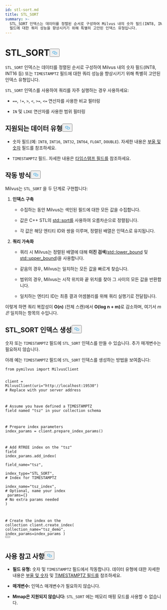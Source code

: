 ```yaml
---
id: stl-sort.md
title: STL_SORT
summary: >-
  STL_SORT 인덱스는 데이터를 정렬된 순서로 구성하여 Milvus 내의 숫자 필드(INT8, INT16 등) 또는 TIMESTAMPTZ
  필드에 대한 쿼리 성능을 향상시키기 위해 특별히 고안된 인덱스 유형입니다.
---
```

<h1 id="STLSORT" class="common-anchor-header">STL_SORT<button data-href="#STLSORT" class="anchor-icon" translate="no">
      <svg translate="no"
        aria-hidden="true"
        focusable="false"
        height="20"
        version="1.1"
        viewBox="0 0 16 16"
        width="16"
      >
        <path
          fill="#0092E4"
          fill-rule="evenodd"
          d="M4 9h1v1H4c-1.5 0-3-1.69-3-3.5S2.55 3 4 3h4c1.45 0 3 1.69 3 3.5 0 1.41-.91 2.72-2 3.25V8.59c.58-.45 1-1.27 1-2.09C10 5.22 8.98 4 8 4H4c-.98 0-2 1.22-2 2.5S3 9 4 9zm9-3h-1v1h1c1 0 2 1.22 2 2.5S13.98 12 13 12H9c-.98 0-2-1.22-2-2.5 0-.83.42-1.64 1-2.09V6.25c-1.09.53-2 1.84-2 3.25C6 11.31 7.55 13 9 13h4c1.45 0 3-1.69 3-3.5S14.5 6 13 6z"
        ></path>
      </svg>
    </button></h1><p><code translate="no">STL_SORT</code> 인덱스는 데이터를 정렬된 순서로 구성하여 Milvus 내의 숫자 필드(INT8, INT16 등) 또는 <code translate="no">TIMESTAMPTZ</code> 필드에 대한 쿼리 성능을 향상시키기 위해 특별히 고안된 인덱스 유형입니다.</p>
<p><code translate="no">STL_SORT</code> 인덱스를 사용하여 쿼리를 자주 실행하는 경우 사용하세요:</p>
<ul>
<li><p><code translate="no">==</code>, <code translate="no">!=</code>, <code translate="no">&gt;</code>, <code translate="no">&lt;</code>, <code translate="no">&gt;=</code>, <code translate="no">&lt;=</code> 연산자를 사용한 비교 필터링</p></li>
<li><p><code translate="no">IN</code> 및 <code translate="no">LIKE</code> 연산자를 사용한 범위 필터링</p></li>
</ul>
<h2 id="Supported-data-types" class="common-anchor-header">지원되는 데이터 유형<button data-href="#Supported-data-types" class="anchor-icon" translate="no">
      <svg translate="no"
        aria-hidden="true"
        focusable="false"
        height="20"
        version="1.1"
        viewBox="0 0 16 16"
        width="16"
      >
        <path
          fill="#0092E4"
          fill-rule="evenodd"
          d="M4 9h1v1H4c-1.5 0-3-1.69-3-3.5S2.55 3 4 3h4c1.45 0 3 1.69 3 3.5 0 1.41-.91 2.72-2 3.25V8.59c.58-.45 1-1.27 1-2.09C10 5.22 8.98 4 8 4H4c-.98 0-2 1.22-2 2.5S3 9 4 9zm9-3h-1v1h1c1 0 2 1.22 2 2.5S13.98 12 13 12H9c-.98 0-2-1.22-2-2.5 0-.83.42-1.64 1-2.09V6.25c-1.09.53-2 1.84-2 3.25C6 11.31 7.55 13 9 13h4c1.45 0 3-1.69 3-3.5S14.5 6 13 6z"
        ></path>
      </svg>
    </button></h2><ul>
<li><p>숫자 필드(예: <code translate="no">INT8</code>, <code translate="no">INT16</code>, <code translate="no">INT32</code>, <code translate="no">INT64</code>, <code translate="no">FLOAT</code>, <code translate="no">DOUBLE</code>). 자세한 내용은 <a href="/docs/ko/number.md">부울 및 숫자</a> 필드를 참조하세요.</p></li>
<li><p><code translate="no">TIMESTAMPTZ</code> 필드. 자세한 내용은 <a href="/docs/ko/timestamptz-field.md">타임스탬프 필드를</a> 참조하세요.</p></li>
</ul>
<h2 id="How-it-works" class="common-anchor-header">작동 방식<button data-href="#How-it-works" class="anchor-icon" translate="no">
      <svg translate="no"
        aria-hidden="true"
        focusable="false"
        height="20"
        version="1.1"
        viewBox="0 0 16 16"
        width="16"
      >
        <path
          fill="#0092E4"
          fill-rule="evenodd"
          d="M4 9h1v1H4c-1.5 0-3-1.69-3-3.5S2.55 3 4 3h4c1.45 0 3 1.69 3 3.5 0 1.41-.91 2.72-2 3.25V8.59c.58-.45 1-1.27 1-2.09C10 5.22 8.98 4 8 4H4c-.98 0-2 1.22-2 2.5S3 9 4 9zm9-3h-1v1h1c1 0 2 1.22 2 2.5S13.98 12 13 12H9c-.98 0-2-1.22-2-2.5 0-.83.42-1.64 1-2.09V6.25c-1.09.53-2 1.84-2 3.25C6 11.31 7.55 13 9 13h4c1.45 0 3-1.69 3-3.5S14.5 6 13 6z"
        ></path>
      </svg>
    </button></h2><p>Milvus는 <code translate="no">STL_SORT</code> 을 두 단계로 구현합니다:</p>
<ol>
<li><p><strong>인덱스 구축</strong></p>
<ul>
<li><p>수집하는 동안 Milvus는 색인된 필드에 대한 모든 값을 수집합니다.</p></li>
<li><p>값은 C++ STL의 <a href="https://en.cppreference.com/w/cpp/algorithm/sort.html">std::sort를</a> 사용하여 오름차순으로 정렬됩니다.</p></li>
<li><p>각 값은 해당 엔티티 ID와 쌍을 이루며, 정렬된 배열은 인덱스로 유지됩니다.</p></li>
</ul></li>
<li><p><strong>쿼리 가속화</strong></p>
<ul>
<li><p>쿼리 시 Milvus는 정렬된 배열에 대해 <strong>이진 검색</strong><a href="https://en.cppreference.com/w/cpp/algorithm/lower_bound.html">(std::lower_bound</a> 및 <a href="https://en.cppreference.com/w/cpp/algorithm/upper_bound.html">std::upper_bound</a>)을 사용합니다.</p></li>
<li><p>같음의 경우, Milvus는 일치하는 모든 값을 빠르게 찾습니다.</p></li>
<li><p>범위의 경우, Milvus는 시작 위치와 끝 위치를 찾아 그 사이의 모든 값을 반환합니다.</p></li>
<li><p>일치하는 엔티티 ID는 최종 결과 어셈블리를 위해 쿼리 실행기로 전달됩니다.</p></li>
</ul></li>
</ol>
<p>이렇게 하면 쿼리 복잡성이 <strong>O(n)</strong> (전체 스캔)에서 <strong>O(log n + m)</strong>로 감소하며, 여기서 <em>m은</em> 일치하는 항목의 수입니다.</p>
<h2 id="Create-an-STLSORT-index" class="common-anchor-header">STL_SORT 인덱스 생성<button data-href="#Create-an-STLSORT-index" class="anchor-icon" translate="no">
      <svg translate="no"
        aria-hidden="true"
        focusable="false"
        height="20"
        version="1.1"
        viewBox="0 0 16 16"
        width="16"
      >
        <path
          fill="#0092E4"
          fill-rule="evenodd"
          d="M4 9h1v1H4c-1.5 0-3-1.69-3-3.5S2.55 3 4 3h4c1.45 0 3 1.69 3 3.5 0 1.41-.91 2.72-2 3.25V8.59c.58-.45 1-1.27 1-2.09C10 5.22 8.98 4 8 4H4c-.98 0-2 1.22-2 2.5S3 9 4 9zm9-3h-1v1h1c1 0 2 1.22 2 2.5S13.98 12 13 12H9c-.98 0-2-1.22-2-2.5 0-.83.42-1.64 1-2.09V6.25c-1.09.53-2 1.84-2 3.25C6 11.31 7.55 13 9 13h4c1.45 0 3-1.69 3-3.5S14.5 6 13 6z"
        ></path>
      </svg>
    </button></h2><p>숫자 또는 <code translate="no">TIMESTAMPTZ</code> 필드에 <code translate="no">STL_SORT</code> 인덱스를 만들 수 있습니다. 추가 매개변수는 필요하지 않습니다.</p>
<p>아래 예는 <code translate="no">TIMESTAMPTZ</code> 필드에 <code translate="no">STL_SORT</code> 인덱스를 생성하는 방법을 보여줍니다:</p>
<pre><code translate="no" class="language-python"><span class="hljs-keyword">from</span> pymilvus <span class="hljs-keyword">import</span> MilvusClient

client = MilvusClient(uri=<span class="hljs-string">&quot;http://localhost:19530&quot;</span>) <span class="hljs-comment"># Replace with your server address</span>

<span class="hljs-comment"># Assume you have defined a TIMESTAMPTZ field named &quot;tsz&quot; in your collection schema</span>

<span class="hljs-comment"># Prepare index parameters</span>
index_params = client.prepare_index_params()

<span class="hljs-comment"># Add RTREE index on the &quot;tsz&quot; field</span>
<span class="highlighted-comment-line">index_params.add_index(</span>
<span class="highlighted-comment-line">    field_name=<span class="hljs-string">&quot;tsz&quot;</span>,</span>
<span class="highlighted-comment-line">    index_type=<span class="hljs-string">&quot;STL_SORT&quot;</span>,   <span class="hljs-comment"># Index for TIMESTAMPTZ</span></span>
<span class="highlighted-comment-line">    index_name=<span class="hljs-string">&quot;tsz_index&quot;</span>,  <span class="hljs-comment"># Optional, name your index</span></span>
<span class="highlighted-comment-line">    params={}                <span class="hljs-comment"># No extra params needed</span></span>
<span class="highlighted-comment-line">)</span>

<span class="hljs-comment"># Create the index on the collection</span>
client.create_index(
    collection_name=<span class="hljs-string">&quot;tsz_demo&quot;</span>,
    index_params=index_params
)
<button class="copy-code-btn"></button></code></pre>
<h2 id="Usage-notes" class="common-anchor-header">사용 참고 사항<button data-href="#Usage-notes" class="anchor-icon" translate="no">
      <svg translate="no"
        aria-hidden="true"
        focusable="false"
        height="20"
        version="1.1"
        viewBox="0 0 16 16"
        width="16"
      >
        <path
          fill="#0092E4"
          fill-rule="evenodd"
          d="M4 9h1v1H4c-1.5 0-3-1.69-3-3.5S2.55 3 4 3h4c1.45 0 3 1.69 3 3.5 0 1.41-.91 2.72-2 3.25V8.59c.58-.45 1-1.27 1-2.09C10 5.22 8.98 4 8 4H4c-.98 0-2 1.22-2 2.5S3 9 4 9zm9-3h-1v1h1c1 0 2 1.22 2 2.5S13.98 12 13 12H9c-.98 0-2-1.22-2-2.5 0-.83.42-1.64 1-2.09V6.25c-1.09.53-2 1.84-2 3.25C6 11.31 7.55 13 9 13h4c1.45 0 3-1.69 3-3.5S14.5 6 13 6z"
        ></path>
      </svg>
    </button></h2><ul>
<li><p><strong>필드 유형:</strong> 숫자 및 <code translate="no">TIMESTAMPTZ</code> 필드에서 작동합니다. 데이터 유형에 대한 자세한 내용은 <a href="/docs/ko/number.md">부울 및 숫자</a> 및 <a href="/docs/ko/timestamptz-field.md">TIMESTAMPTZ 필드를</a> 참조하세요.</p></li>
<li><p><strong>매개변수:</strong> 인덱스 매개변수가 필요하지 않습니다.</p></li>
<li><p><strong>Mmap은 지원되지 않습니다:</strong> <code translate="no">STL_SORT</code> 에는 메모리 매핑 모드를 사용할 수 없습니다.</p></li>
</ul>
